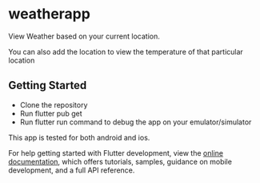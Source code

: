 # weatherapp

View Weather based on your current location.

You can also add the location to view the temperature of that particular location

## Getting Started

- Clone the repository 
- Run flutter pub get
- Run flutter run command to debug the app on your emulator/simulator


This app is tested for both android and ios. 

For help getting started with Flutter development, view the
[online documentation](https://docs.flutter.dev/), which offers tutorials,
samples, guidance on mobile development, and a full API reference.
